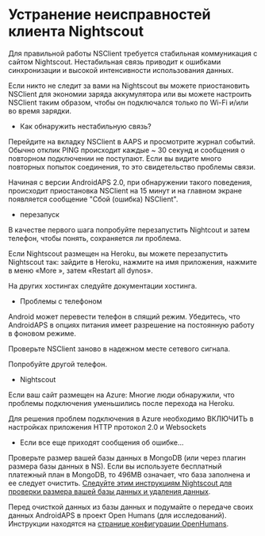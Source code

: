 # Устранение неисправностей клиента Nightscout

Для правильной работы NSClient требуется стабильная коммуникация с сайтом Nightscout. Нестабильная связь приводит к ошибками синхронизации и высокой интенсивности использования данных.

Если никто не следит за вами на Nightscout вы можете приостановить NSClient для экономии заряда аккумулятора или вы можете настроить NSClient таким образом, чтобы он подключался только по Wi-Fi и/или во время зарядки.

* Как обнаружить нестабильную связь?

Перейдите на вкладку NSClient в AAPS и просмотрите журнал событий. Обычно отклик PING происходит каждые ~ 30 секунд и сообщения о повторном подключении не поступают. Если вы видите много повторных попыток соединения, то это свидетельство проблемы связи.

Начиная с версии AndroidAPS 2.0, при обнаружении такого поведения, происходит приостановка NSClient на 15 минут и на главном экране появляется сообщение "Сбой (ошибка) NSClient".

* перезапуск

В качестве первого шага попробуйте перезапустить Nightcout и затем телефон, чтобы понять, сохраняется ли проблема.

Если Nightscout размещен на Heroku, вы можете перезапустить Nightscout так: зайдите в Heroku, нажмите на имя приложения, нажмите в меню «More », затем «Restart all dynos».

На других хостингах следуйте документации хостинга.

* Проблемы с телефоном

Android может перевести телефон в спящий режим. Убедитесь, что AndroidAPS в опциях питания имеет разрешение на постоянную работу в фоновом режиме.

Проверьте NSClient заново в надежном месте сетевого сигнала.

Попробуйте другой телефон.

* Nightscout

Если ваш сайт размещен на Azure: Многие люди обнаружили, что проблемы подключения уменьшились после перехода на Heroku.

Для решения проблем подключения в Azure необходимо ВКЛЮЧИТЬ в настройках приложения HTTP протокол 2.0 и Websockets

* Если все еще приходят сообщения об ошибке...

Проверьте размер вашей базы данных в MongoDB (или через плагин размера базы данных в NS). Если вы используете бесплатный платежный план в MongoDB, то 496MB означает, что база заполнена и ее следует очистить. [Следуйте этим инструкциям Nightscout для проверки размера вашей базы данных и удаления данных](https://nightscout.github.io/troubleshoot/troublehoot/#database-full).

Перед очисткой данных из базы данных и подумайте о передаче своих данных AndroidAPS в проект Open Humans (для исследований). Инструкции находятся на [странице конфигурации OpenHumans](../Configuration/OpenHumans).